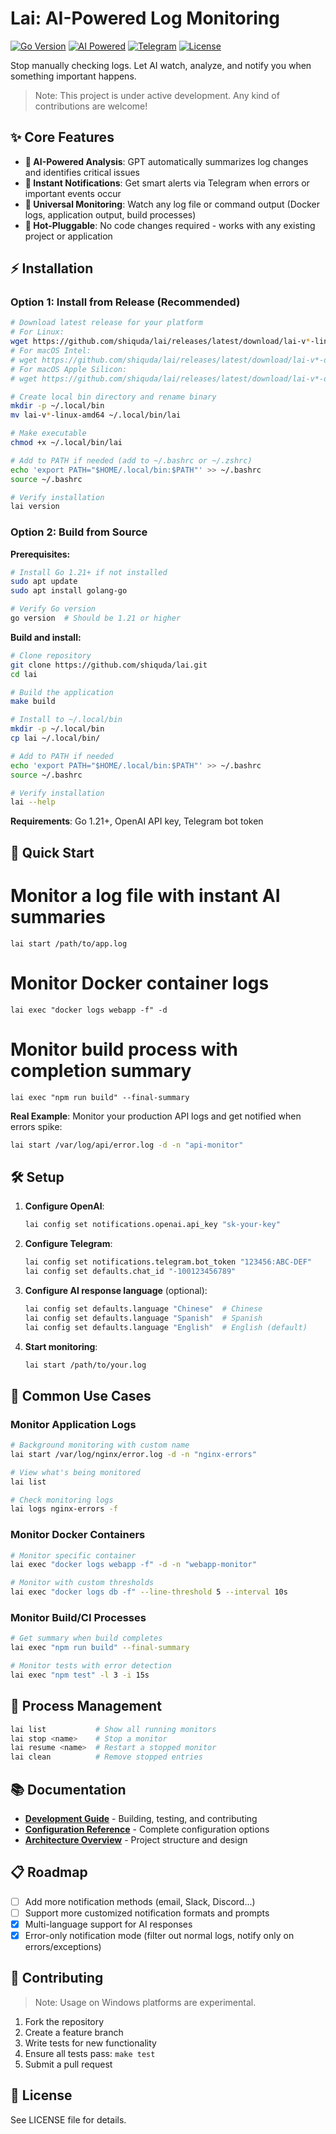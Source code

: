 # Lai: AI-Powered Log Monitoring

[![Go Version](https://img.shields.io/badge/Go-1.21+-blue.svg)](https://golang.org/doc/install)
[![AI Powered](https://img.shields.io/badge/AI-Powered-brightgreen.svg)]()
[![Telegram](https://img.shields.io/badge/Notifications-Telegram-blue.svg)](https://telegram.org/)
[![License](https://img.shields.io/badge/License-AGPL--3.0-yellow.svg)](LICENSE)

Stop manually checking logs. Let AI watch, analyze, and notify you when something important happens.

> Note: This project is under active development. Any kind of contributions are welcome!

## ✨ Core Features

- **🤖 AI-Powered Analysis**: GPT automatically summarizes log changes and identifies critical issues
- **📱 Instant Notifications**: Get smart alerts via Telegram when errors or important events occur
- **🔄 Universal Monitoring**: Watch any log file or command output (Docker logs, application output, build processes)
- **🔌 Hot-Pluggable**: No code changes required - works with any existing project or application

## ⚡ Installation

### Option 1: Install from Release (Recommended)

```bash
# Download latest release for your platform
# For Linux:
wget https://github.com/shiquda/lai/releases/latest/download/lai-v*-linux-amd64
# For macOS Intel:
# wget https://github.com/shiquda/lai/releases/latest/download/lai-v*-darwin-amd64
# For macOS Apple Silicon:
# wget https://github.com/shiquda/lai/releases/latest/download/lai-v*-darwin-arm64

# Create local bin directory and rename binary
mkdir -p ~/.local/bin
mv lai-v*-linux-amd64 ~/.local/bin/lai

# Make executable
chmod +x ~/.local/bin/lai

# Add to PATH if needed (add to ~/.bashrc or ~/.zshrc)
echo 'export PATH="$HOME/.local/bin:$PATH"' >> ~/.bashrc
source ~/.bashrc

# Verify installation
lai version
```

### Option 2: Build from Source

**Prerequisites:**

```bash
# Install Go 1.21+ if not installed
sudo apt update
sudo apt install golang-go

# Verify Go version
go version  # Should be 1.21 or higher
```

**Build and install:**

```bash
# Clone repository
git clone https://github.com/shiquda/lai.git
cd lai

# Build the application
make build

# Install to ~/.local/bin
mkdir -p ~/.local/bin
cp lai ~/.local/bin/

# Add to PATH if needed
echo 'export PATH="$HOME/.local/bin:$PATH"' >> ~/.bashrc
source ~/.bashrc

# Verify installation
lai --help
```

**Requirements**: Go 1.21+, OpenAI API key, Telegram bot token

## 🚀 Quick Start

# Monitor a log file with instant AI summaries

```
lai start /path/to/app.log
```

# Monitor Docker container logs

```
lai exec "docker logs webapp -f" -d
```

# Monitor build process with completion summary

```
lai exec "npm run build" --final-summary
```

**Real Example**: Monitor your production API logs and get notified when errors spike:

```bash
lai start /var/log/api/error.log -d -n "api-monitor"
```

## 🛠️ Setup

1. **Configure OpenAI**:

   ```bash
   lai config set notifications.openai.api_key "sk-your-key"
   ```

2. **Configure Telegram**:

   ```bash
   lai config set notifications.telegram.bot_token "123456:ABC-DEF"
   lai config set defaults.chat_id "-100123456789"
   ```

3. **Configure AI response language** (optional):
   ```bash
   lai config set defaults.language "Chinese"  # Chinese
   lai config set defaults.language "Spanish"  # Spanish  
   lai config set defaults.language "English"  # English (default)
   ```

4. **Start monitoring**:

   ```bash
   lai start /path/to/your.log
   ```

## 📖 Common Use Cases

### Monitor Application Logs

```bash
# Background monitoring with custom name
lai start /var/log/nginx/error.log -d -n "nginx-errors"

# View what's being monitored
lai list

# Check monitoring logs
lai logs nginx-errors -f
```

### Monitor Docker Containers

```bash
# Monitor specific container
lai exec "docker logs webapp -f" -d -n "webapp-monitor"

# Monitor with custom thresholds
lai exec "docker logs db -f" --line-threshold 5 --interval 10s
```

### Monitor Build/CI Processes

```bash
# Get summary when build completes
lai exec "npm run build" --final-summary

# Monitor tests with error detection
lai exec "npm test" -l 3 -i 15s
```

## 🔧 Process Management

```bash
lai list           # Show all running monitors
lai stop <name>    # Stop a monitor
lai resume <name>  # Restart a stopped monitor
lai clean          # Remove stopped entries
```

## 📚 Documentation

- **[Development Guide](docs/DEVELOPMENT.md)** - Building, testing, and contributing
- **[Configuration Reference](docs/CONFIGURATION.md)** - Complete configuration options
- **[Architecture Overview](docs/ARCHITECTURE.md)** - Project structure and design

## 📋 Roadmap

- [ ] Add more notification methods (email, Slack, Discord...)
- [ ] Support more customized notification formats and prompts
- [x] Multi-language support for AI responses
- [x] Error-only notification mode (filter out normal logs, notify only on errors/exceptions)

## 🤝 Contributing

> Note: Usage on Windows platforms are experimental.

1. Fork the repository
2. Create a feature branch
3. Write tests for new functionality  
4. Ensure all tests pass: `make test`
5. Submit a pull request

## 📄 License

See LICENSE file for details.
